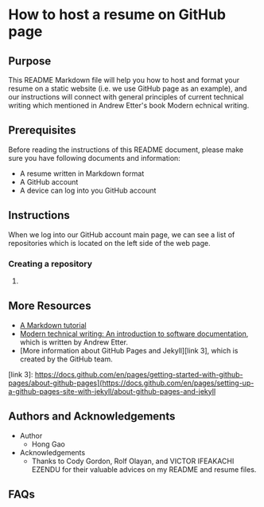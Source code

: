 # How to host a resume on GitHub page

## Purpose
  
  This README Markdown file will help you how to host and format your resume on a static website (i.e. we use GitHub page as an example), and our instructions will connect with general principles of current technical writing which mentioned in Andrew Etter's book Modern echnical writing.

## Prerequisites

  Before reading the instructions of this README document, please make sure you have following documents and information:
  - A resume written in Markdown format
  - A GitHub account 
  - A device can log into you GitHub account
  
## Instructions
  When we log into our GitHub account main page, we can see a list of repositories which is located on the left side of the web page.
### Creating a repository 
1. 


## More Resources
- [A Markdown tutorial][link 1]
- [Modern technical writing: An introduction to software documentation][link 2], which is written by Andrew Etter.
- [More information about GitHub Pages and Jekyll][link 3], which is created by the GitHub team.

[link 1]: https://www.markdowntutorial.com
[link 2]: https://www.amazon.ca/Modern-Technical-Writing-Introduction-Documentation-ebook/dp/B01A2QL9SS
[link 3]: https://docs.github.com/en/pages/getting-started-with-github-pages/about-github-pages](https://docs.github.com/en/pages/setting-up-a-github-pages-site-with-jekyll/about-github-pages-and-jekyll

## Authors and Acknowledgements

- Author
  - Hong Gao
- Acknowledgements
  - Thanks to Cody Gordon, Rolf Olayan, and VICTOR IFEAKACHI EZENDU for their valuable advices on my README and resume files.

## FAQs
